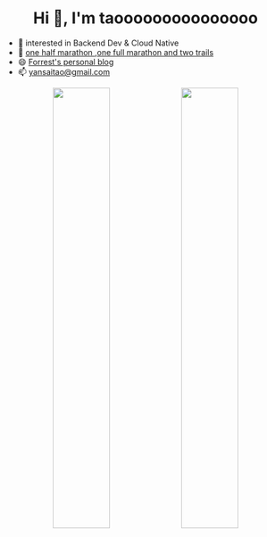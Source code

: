 <p align="center"> 
<!--   Visitor count<br> -->
<!--   <img src="https://profile-counter.glitch.me/Forrest-Tao/count.svg" /> -->
</p>

<h1 align="center"> Hi 👋, I'm taooooooooooooooo </h1>

- :orange_book: interested in Backend Dev & Cloud Native
- 🏃 [one half marathon ,one full marathon and two trails](https://forrest-is-running.vercel.app/)
- 😄 [Forrest's personal blog](https://notion-next-fzwmhui5a-forrest-taos-projects.vercel.app/about)
- 📫 yansaitao@gmail.com

<p align="center">
  <!-- GitHub Stats -->
  <img width="45%" src="https://github-read-state.vercel.app/api?username=forrestIsRunning&show_icons=true&hide_border=true&show=reviews&hide_title=true&hide=contribs" />
  
  
  <!-- Streak Stats -->
  <img width="45%" src="https://streak-stats.demolab.com?user=GoSimplicity&theme=transparent&date_format=%5BY.%5Dn.j&hide_border=true" />
</p>


